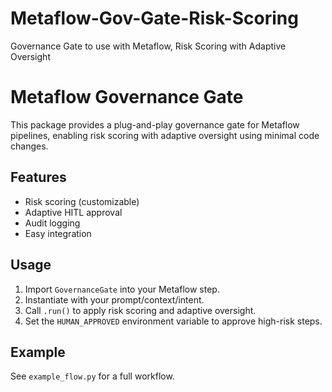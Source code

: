 # Metaflow-Gov-Gate-Risk-Scoring
Governance Gate to use with Metaflow, Risk Scoring with Adaptive Oversight
# Metaflow Governance Gate

This package provides a plug-and-play governance gate for Metaflow pipelines, enabling risk scoring with adaptive oversight using minimal code changes.

## Features
- Risk scoring (customizable)
- Adaptive HITL approval
- Audit logging
- Easy integration

## Usage

1. Import `GovernanceGate` into your Metaflow step.
2. Instantiate with your prompt/context/intent.
3. Call `.run()` to apply risk scoring and adaptive oversight.
4. Set the `HUMAN_APPROVED` environment variable to approve high-risk steps.

## Example

See `example_flow.py` for a full workflow.
